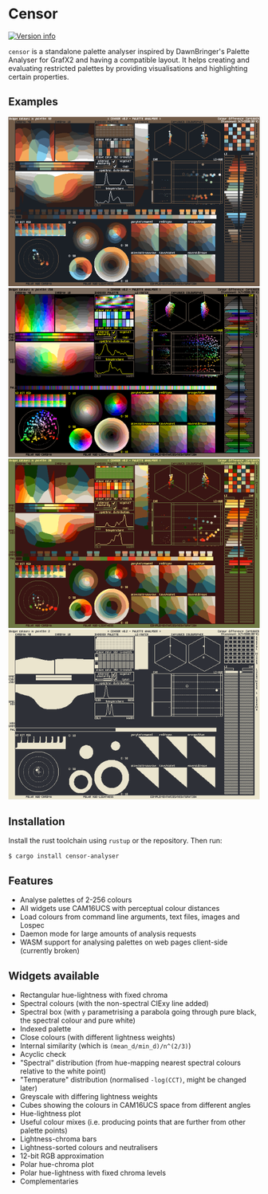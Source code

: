 # Censor
[![Version info](https://img.shields.io/crates/v/censor-analyser.svg)](https://crates.io/crates/censor-analyser)

`censor` is a standalone palette analyser inspired by DawnBringer's Palette Analyser for GrafX2 and having a compatible layout.
It helps creating and evaluating restricted palettes by providing visualisations and highlighting certain properties.

## Examples
![Aerugo](./examples/aerugo.png)
![Aurora](./examples/aurora.png)
![Cheese palette](./examples/cheese-palette.png)
![Obra Dinn](./examples/obra-dinn-ibm-8503.png)

## Installation
Install the rust toolchain using `rustup` or the repository. Then run:
```
$ cargo install censor-analyser
```

## Features
- Analyse palettes of 2-256 colours
- All widgets use CAM16UCS with perceptual colour distances
- Load colours from command line arguments, text files, images and Lospec
- Daemon mode for large amounts of analysis requests
- WASM support for analysing palettes on web pages client-side (currently broken)

## Widgets available
- Rectangular hue-lightness with fixed chroma
- Spectral colours (with the non-spectral CIExy line added)
- Spectral box (with `y` parametrising a parabola going through pure black, the spectral colour and pure white)
- Indexed palette
- Close colours (with different lightness weights)
- Internal similarity (which is `(mean_d/min_d)/n^(2/3)`)
- Acyclic check
- "Spectral" distribution (from hue-mapping nearest spectral colours relative to the white point)
- "Temperature" distribution (normalised `-log(CCT)`, might be changed later)
- Greyscale with differing lightness weights
- Cubes showing the colours in CAM16UCS space from different angles
- Hue-lightness plot
- Useful colour mixes (i.e. producing points that are further from other palette points)
- Lightness-chroma bars
- Lightness-sorted colours and neutralisers
- 12-bit RGB approximation
- Polar hue-chroma plot
- Polar hue-lightness with fixed chroma levels
- Complementaries
